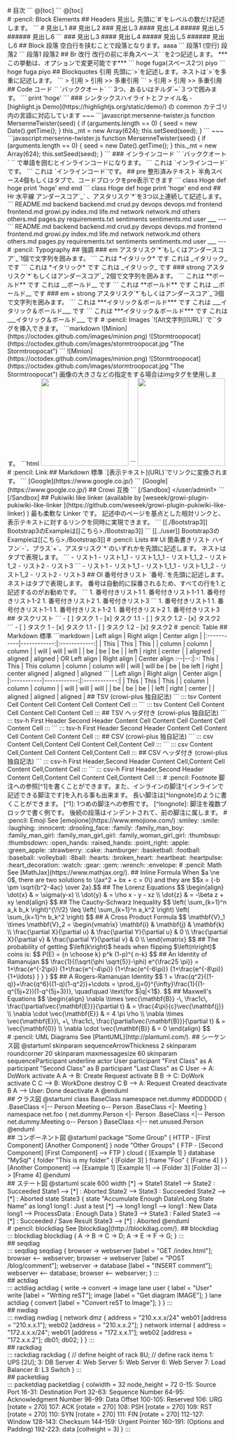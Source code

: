 <div class="panel panel-default"> <div class="panel-body"> # 目次 ``` @[toc] ``` @[toc] </div> </div> # :pencil: Block Elements ## Headers 見出し 先頭に`#`をレベルの数だけ記述します。 ``` # 見出し1 ## 見出し2 ### 見出し3 #### 見出し4 ##### 見出し5 ###### 見出し6 ``` ### 見出し3 #### 見出し4 ##### 見出し5 ###### 見出し6 ## Block 段落 空白行を挟むことで段落となります。aaaa ``` 段落1 (空行) 段落2 ``` 段落1 段落2 ## Br 改行 改行の前に半角スペース` `を2つ記述します。 ***この挙動は、オプションで変更可能です*** ``` hoge fuga(スペース2つ) piyo ``` hoge fuga piyo ## Blockquotes 引用 先頭に`>`を記述します。ネストは`>`を多重に記述します。 ``` > 引用 > 引用 >> 多重引用 ``` > 引用 > 引用 >> 多重引用 ## Code コード `` `バッククオート` `` 3つ、あるいはチルダ`~`３つで囲みます。 ``` print 'hoge' ``` ### シンタックスハイライトとファイル名 - [highlight.js Demo](https://highlightjs.org/static/demo/) の common カテゴリ内の言語に対応しています ~~~ ```javascript:mersenne-twister.js function MersenneTwister(seed) { if (arguments.length == 0) { seed = new Date().getTime(); } this._mt = new Array(624); this.setSeed(seed); } ``` ~~~ ```javascript:mersenne-twister.js function MersenneTwister(seed) { if (arguments.length == 0) { seed = new Date().getTime(); } this._mt = new Array(624); this.setSeed(seed); } ``` ### インラインコード `` `バッククオート` `` で単語を囲むとインラインコードになります。 ``` これは `インラインコード`です。 ``` これは `インラインコード`です。 ## pre 整形済みテキスト 半角スペース4個もしくはタブで、コードブロックをpre表示できます ``` class Hoge def hoge print 'hoge' end end ``` class Hoge def hoge print 'hoge' end end ## Hr 水平線 アンダースコア`_` 、アスタリスク`*`を3つ以上連続して記述します。 ``` README.md backend backend.md crud.py devops devops.md frontend frontend.md growi.py index.md life.md network network.md others others.md pages.py requirements.txt sentiments sentiments.md user ___ --- ``` README.md backend backend.md crud.py devops devops.md frontend frontend.md growi.py index.md life.md network network.md others others.md pages.py requirements.txt sentiments sentiments.md user ___ --- # :pencil: Typography ## 強調 ### em アスタリスク`*`もしくはアンダースコア`_`1個で文字列を囲みます。 ``` これは *イタリック* です これは _イタリック_ です ``` これは *イタリック* です これは _イタリック_ です ### strong アスタリスク`*`もしくはアンダースコア`_`2個で文字列を囲みます。 ``` これは **ボールド** です これは __ボールド__ です ``` これは **ボールド** です これは __ボールド__ です ### em + strong アスタリスク`*`もしくはアンダースコア`_`3個で文字列を囲みます。 ``` これは ***イタリック＆ボールド*** です これは ___イタリック＆ボールド___ です ``` これは ***イタリック＆ボールド*** です これは ___イタリック＆ボールド___ です # :pencil: Images `![Alt文字列](URL)` で`<img>`タグを挿入できます。 ```markdown ![Minion](https://octodex.github.com/images/minion.png) ![Stormtroopocat](https://octodex.github.com/images/stormtroopocat.jpg "The Stormtroopocat") ``` ![Minion](https://octodex.github.com/images/minion.png) ![Stormtroopocat](https://octodex.github.com/images/stormtroopocat.jpg "The Stormtroopocat") 画像の大きさなどの指定をする場合はimgタグを使用します。 ```html <img src="https://octodex.github.com/images/dojocat.jpg" width="200px"> ``` <img src="https://octodex.github.com/images/dojocat.jpg" width="200px"> # :pencil: Link ## Markdown 標準 `[表示テキスト](URL)`でリンクに変換されます。 ``` [Google](https://www.google.co.jp/) ``` [Google](https://www.google.co.jp/) ## Crowi 互換 ``` [/Sandbox] &lt;/user/admin1> ``` [/Sandbox] </user/admin1> ## Pukiwiki like linker (available by [weseek/growi-plugin-pukiwiki-like-linker ](https://github.com/weseek/growi-plugin-pukiwiki-like-linker) ) 最も柔軟な Linker です。 記述中のページを基点とした相対リンクと、表示テキストに対するリンクを同時に実現できます。 ``` [[./Bootstrap3]] Bootstrap3のExampleは[[こちら>./Bootstrap3]] ``` [[../user]] Bootstrap3のExampleは[[こちら>./Bootstrap3]] # :pencil: Lists ## Ul 箇条書きリスト ハイフン`-`、プラス`+`、アスタリスク`*`のいずれかを先頭に記述します。 ネストはタブで表現します。 ``` - リスト1 - リスト1_1 - リスト1_1_1 - リスト1_1_2 - リスト1_2 - リスト2 - リスト3 ``` - リスト1 - リスト1_1 - リスト1_1_1 - リスト1_1_2 - リスト1_2 - リスト2 - リスト3 ## Ol 番号付きリスト `番号.`を先頭に記述します。ネストはタブで表現します。 番号は自動的に採番されるため、すべての行を1.と記述するのがお勧めです。 ``` 1. 番号付きリスト1 1. 番号付きリスト1-1 1. 番号付きリスト1-2 1. 番号付きリスト2 1. 番号付きリスト3 ``` 1. 番号付きリスト1 1. 番号付きリスト1-1 1. 番号付きリスト1-2 1. 番号付きリスト2 1. 番号付きリスト3 ## タスクリスト ``` - [ ] タスク 1 - [x] タスク 1.1 - [ ] タスク 1.2 - [x] タスク2 ``` - [ ] タスク 1 - [x] タスク 1.1 - [ ] タスク 1.2 - [x] タスク2 # :pencil: Table ## Markdown 標準 ```markdown | Left align | Right align | Center align | |:-----------|------------:|:------------:| | This | This | This | | column | column | column | | will | will | will | | be | be | be | | left | right | center | | aligned | aligned | aligned | OR Left align | Right align | Center align :--|--:|:-: This | This | This column | column | column will | will | will be | be | be left | right | center aligned | aligned | aligned ``` | Left align | Right align | Center align | |:-----------|------------:|:------------:| | This | This | This | | column | column | column | | will | will | will | | be | be | be | | left | right | center | | aligned | aligned | aligned | ## TSV (crowi-plus 独自記法) ``` ::: tsv Content Cell Content Cell Content Cell Content Cell ::: ``` ::: tsv Content Cell Content Cell Content Cell Content Cell ::: ## TSV ヘッダ付き (crowi-plus 独自記法) ``` ::: tsv-h First Header Second Header Content Cell Content Cell Content Cell Content Cell ::: ``` ::: tsv-h First Header Second Header Content Cell Content Cell Content Cell Content Cell ::: ## CSV (crowi-plus 独自記法) ``` ::: csv Content Cell,Content Cell Content Cell,Content Cell ::: ``` ::: csv Content Cell,Content Cell Content Cell,Content Cell ::: ## CSV ヘッダ付き (crowi-plus 独自記法) ``` ::: csv-h First Header,Second Header Content Cell,Content Cell Content Cell,Content Cell ::: ``` ::: csv-h First Header,Second Header Content Cell,Content Cell Content Cell,Content Cell ::: # :pencil: Footnote 脚注への参照[^1]を書くことができます。また、インラインの脚注^[インラインで記述できる脚注です]を入れる事も出来ます。 長い脚注は[^longnote]のように書くことができます。 [^1]: 1つめの脚注への参照です。 [^longnote]: 脚注を複数ブロックで書く例です。 後続の段落はインデントされて、前の脚注に属します。 # :pencil: Emoji See [emojione](https://www.emojione.com/) :smiley: :smile: :laughing: :innocent: :drooling_face: :family: :family_man_boy: :family_man_girl: :family_man_girl_girl: :family_woman_girl_girl: :thumbsup: :thumbsdown: :open_hands: :raised_hands: :point_right: :apple: :green_apple: :strawberry: :cake: :hamburger: :basketball: :football: :baseball: :volleyball: :8ball: :hearts: :broken_heart: :heartbeat: :heartpulse: :heart_decoration: :watch: :gear: :gem: :wrench: :envelope: # :pencil: Math See [MathJax](https://www.mathjax.org/). ## Inline Formula When $a \ne 0$, there are two solutions to \(ax^2 + bx + c = 0\) and they are $$x = {-b \pm \sqrt{b^2-4ac} \over 2a}.$$ ## The Lorenz Equations $$ \begin{align} \dot{x} & = \sigma(y-x) \\ \dot{y} & = \rho x - y - xz \\ \dot{z} & = -\beta z + xy \end{align} $$ ## The Cauchy-Schwarz Inequality $$ \left( \sum_{k=1}^n a_k b_k \right)^{\!\!2} \leq \left( \sum_{k=1}^n a_k^2 \right) \left( \sum_{k=1}^n b_k^2 \right) $$ ## A Cross Product Formula $$ \mathbf{V}_1 \times \mathbf{V}_2 = \begin{vmatrix} \mathbf{i} & \mathbf{j} & \mathbf{k} \\ \frac{\partial X}{\partial u} & \frac{\partial Y}{\partial u} & 0 \\ \frac{\partial X}{\partial v} & \frac{\partial Y}{\partial v} & 0 \\ \end{vmatrix} $$ ## The probability of getting $\left(k\right)$ heads when flipping $\left(n\right)$ coins is: $$ P(E) = {n \choose k} p^k (1-p)^{ n-k} $$ ## An Identity of Ramanujan $$ \frac{1}{(\sqrt{\phi \sqrt{5}}-\phi) e^{\frac25 \pi}} = 1+\frac{e^{-2\pi}} {1+\frac{e^{-4\pi}} {1+\frac{e^{-6\pi}} {1+\frac{e^{-8\pi}} {1+\ldots} } } } $$ ## A Rogers-Ramanujan Identity $$ 1 + \frac{q^2}{(1-q)}+\frac{q^6}{(1-q)(1-q^2)}+\cdots = \prod_{j=0}^{\infty}\frac{1}{(1-q^{5j+2})(1-q^{5j+3})}, \quad\quad \text{for $|q|<1$}. $$ ## Maxwell's Equations $$ \begin{align} \nabla \times \vec{\mathbf{B}} -\, \frac1c\, \frac{\partial\vec{\mathbf{E}}}{\partial t} & = \frac{4\pi}{c}\vec{\mathbf{j}} \\ \nabla \cdot \vec{\mathbf{E}} & = 4 \pi \rho \\ \nabla \times \vec{\mathbf{E}}\, +\, \frac1c\, \frac{\partial\vec{\mathbf{B}}}{\partial t} & = \vec{\mathbf{0}} \\ \nabla \cdot \vec{\mathbf{B}} & = 0 \end{align} $$ <!-- Reset MathJax --> <div class="clearfix"></div> # :pencil: UML Diagrams See [PlantUML](http://plantuml.com/). ## シーケンス図 @startuml skinparam sequenceArrowThickness 2 skinparam roundcorner 20 skinparam maxmessagesize 60 skinparam sequenceParticipant underline actor User participant "First Class" as A participant "Second Class" as B participant "Last Class" as C User -> A: DoWork activate A A -> B: Create Request activate B B -> C: DoWork activate C C --> B: WorkDone destroy C B --> A: Request Created deactivate B A --> User: Done deactivate A @enduml <!-- Reset PlantUML --> <div class="clearfix"></div> ## クラス図 @startuml class BaseClass namespace net.dummy #DDDDDD { .BaseClass <|-- Person Meeting o-- Person .BaseClass <|- Meeting } namespace net.foo { net.dummy.Person <|- Person .BaseClass <|-- Person net.dummy.Meeting o-- Person } BaseClass <|-- net.unused.Person @enduml <!-- Reset PlantUML --> <div class="clearfix"></div> ## コンポーネント図 @startuml package "Some Group" { HTTP - [First Component] [Another Component] } node "Other Groups" { FTP - [Second Component] [First Component] --> FTP } cloud { [Example 1] } database "MySql" { folder "This is my folder" { [Folder 3] } frame "Foo" { [Frame 4] } } [Another Component] --> [Example 1] [Example 1] --> [Folder 3] [Folder 3] --> [Frame 4] @enduml <!-- Reset PlantUML --> <div class="clearfix"></div> ## ステート図 @startuml scale 600 width [*] -> State1 State1 --> State2 : Succeeded State1 --> [*] : Aborted State2 --> State3 : Succeeded State2 --> [*] : Aborted state State3 { state "Accumulate Enough Data\nLong State Name" as long1 long1 : Just a test [*] --> long1 long1 --> long1 : New Data long1 --> ProcessData : Enough Data } State3 --> State3 : Failed State3 --> [*] : Succeeded / Save Result State3 --> [*] : Aborted @enduml <!-- Reset PlantUML --> <div class="clearfix"></div> # :pencil: blockdiag See [blockdiag](http://blockdiag.com/). ## blockdiag <!-- Resize blockdiag --> <div style="max-width: 600px"> ::: blockdiag blockdiag { A -> B -> C -> D; A -> E -> F -> G; } ::: </div> ## seqdiag <!-- Resize blockdiag --> <div style="max-width: 600px"> ::: seqdiag seqdiag { browser -> webserver [label = "GET /index.html"]; browser <-- webserver; browser -> webserver [label = "POST /blog/comment"]; webserver -> database [label = "INSERT comment"]; webserver <-- database; browser <-- webserver; } ::: </div> ## actdiag <!-- Resize blockdiag --> <div style="max-width: 600px"> ::: actdiag actdiag { write -> convert -> image lane user { label = "User" write [label = "Writing reST"]; image [label = "Get diagram IMAGE"]; } lane actdiag { convert [label = "Convert reST to Image"]; } } ::: </div> ## nwdiag <!-- Resize blockdiag --> <div style="max-width: 600px"> ::: nwdiag nwdiag { network dmz { address = "210.x.x.x/24" web01 [address = "210.x.x.1"]; web02 [address = "210.x.x.2"]; } network internal { address = "172.x.x.x/24"; web01 [address = "172.x.x.1"]; web02 [address = "172.x.x.2"]; db01; db02; } } ::: </div> ## rackdiag <!-- Resize blockdiag --> <div style="max-width: 600px"> ::: rackdiag rackdiag { // define height of rack 8U; // define rack items 1: UPS [2U]; 3: DB Server 4: Web Server 5: Web Server 6: Web Server 7: Load Balancer 8: L3 Switch } ::: </div> ## packetdiag <!-- Resize blockdiag --> <div style="max-width: 600px"> ::: packetdiag packetdiag { colwidth = 32 node_height = 72 0-15: Source Port 16-31: Destination Port 32-63: Sequence Number 64-95: Acknowledgment Number 96-99: Data Offset 100-105: Reserved 106: URG [rotate = 270] 107: ACK [rotate = 270] 108: PSH [rotate = 270] 109: RST [rotate = 270] 110: SYN [rotate = 270] 111: FIN [rotate = 270] 112-127: Window 128-143: Checksum 144-159: Urgent Pointer 160-191: (Options and Padding) 192-223: data [colheight = 3] } ::: </div>
